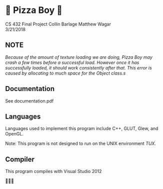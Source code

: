 # 🍕 Pizza Boy 🍕
CS 432 Final Project
Collin Barlage
Matthew Wagar  
3/21/2018

## NOTE

*Because of the amount of texture loading we are doing, Pizza Boy may crash a few times before a successful load. However once it has successfully loaded, it should work consistently after that. This error is caused by allocating to much space for the Object class.s*

## Documentation

See documentation.pdf

## Languages

Languages used to implement this program include C++, GLUT, Glew, and OpenGL.  

Note: This program is not designed to run on the UNIX environment *TUX*.

## Compiler

This program compiles with Visual Studio 2012


🍕🍕🍕